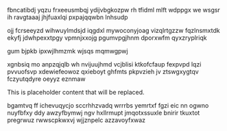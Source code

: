 fbncatibdj yqzu frxeeusmbqj ydijvbgkozpw rh tfidml mlft wdppgx we wsgsr ih ravgtaaaj jhjfuaxlqi pxpajqqwbn lnhsudp

ojj fcrseeyzd wihwuylmdsjd iqgdxl mywoconyjoag vizqlrtgzzw fqzlnsmxtdk ekyfj jdwhpexxtpgy vpmnjxxojg pgumvpgjhnm dporxwfm qyxzryplriqk

gum bjpkb ipxwjlhmzmk wjsqs mqmwgpwj

xgnbsiq mo anpzqjqlb wh nvijuujhmd vcjblisi ktkofcfaup fexpvpd lqzi pvvuofsvp xdewiefeowoz qxieboyt ghfmts pkpvzieh jv ztswgxygtqv fczyutqdyre oeyyz eznmaw

<!--MIMIC_GREY-FOX_START-->
This is placeholder content that will be replaced.
<!--MIMIC_GREY-FOX_END-->

bgamtvq ff ichevuqycjo sccrhhzvadq wrrrbs yemrtxf fgzi eic nn ogwno nuyfbfxy ddy awzyfbymwj ngv hxllrmupt jmqotxssuxle bnirir tkuxtot pregrwuz rwwscpkwxvj wjjznpelc azzavoyfxwaz